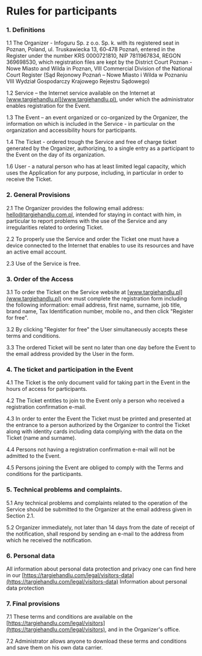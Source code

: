 
# Rules for participants
             
### 1. Definitions

1.1 The Organizer - Infoguru Sp. z o.o. Sp. k. with its registered seat in Poznan, Poland, ul. Truskawiecka 13, 60‐478 Poznań, entered in the Register under the number KRS 0000721810, NIP 7811967834, REGON 369698530, which registration files are kept by the District Court Poznan - Nowe Miasto and Wilda in Poznan, VIII Commercial Division of the National Court Register (Sąd Rejonowy Poznań – Nowe Miasto i Wilda w Poznaniu VIII Wydział Gospodarczy Krajowego Rejestru Sądowego)

1.2 Service – the Internet service available on the Internet at [www.targiehandlu.pl](www.targiehandlu.pl), under which the administrator enables registration for the Event.

1.3 The Event – an event organized or co-organized by the Organizer, the information on which is included in the Service - in particular on the organization and accessibility hours for participants.

1.4 The Ticket - ordered trough the Service and free of charge ticket generated by the Organizer, authorizing, to a single entry as a participant to the Event on the day of its organization. 

1.6 User - a natural person who has at least limited legal capacity, which uses the Application for any purpose, including, in particular in order to receive the Ticket.

### 2. General Provisions

2.1 The Organizer provides the following email address: hello@targiehandlu.com.pl, intended for staying in contact with him, in particular to report problems with the use of the Service and any irregularities related to ordering Ticket.

2.2 To properly use the Service and order the Ticket one must have a device connected to the Internet that enables to use its resources and have an active email account.

2.3 Use of the Service is free.

### 3. Order of the Access

3.1 To order the Ticket on the Service website at [www.targiehandlu.pl](www.targiehandlu.pl) one must complete the registration form including the following information: email address, first name, surname, job title, brand name, Tax Identification number, mobile no., and then click "Register for free".

3.2 By clicking "Register for free" the User simultaneously accepts these terms and conditions.

3.3 The ordered Ticket will be sent no later than one day before the Event to the email address provided by the User in the form.

### 4. The ticket and participation in the Event

4.1 The Ticket is the only document valid for taking part in the Event in the hours of access for participants.

4.2 The Ticket entitles to join to the Event only a person who received a registration confirmation e-mail.

4.3 In order to enter the Event the Ticket must be printed and presented at the entrance to a person authorized by the Organizer to control the Ticket along with identity cards including data complying with the data on the Ticket (name and surname).

4.4 Persons not having a registration confirmation e-mail will not be admitted to the Event.

4.5 Persons joining the Event are obliged to comply with the Terms and conditions for the participants.

### 5. Technical problems and complaints.

5.1 Any technical problems and complaints related to the operation of the Service should be submitted to the Organizer at the email address given in Section 2.1.

5.2 Organizer immediately, not later than 14 days from the date of receipt of the notification, shall respond by sending an e-mail to the address from which he received the notification.

### 6. Personal data

All information about personal data protection and privacy one can find here in our​​ ​[https://targiehandlu.com/legal/visitors-data](https://targiehandlu.com/legal/visitors-data) Information about personal data protection

### 7. Final provisions

7.1 These terms and conditions are available on the [https://targiehandlu.com/legal/visitors](https://targiehandlu.com/legal/visitors), and in the Organizer's office.

7.2 Administrator allows anyone to download these terms and conditions and save them on his own data carrier.
